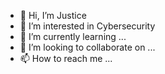 - 👋 Hi, I’m Justice
- 👀 I’m interested in Cybersecurity
- 🌱 I’m currently learning ...
- 💞️ I’m looking to collaborate on ...
- 📫 How to reach me ...

<!---
mrjaygh/mrjaygh is a ✨ special ✨ repository because its `README.md` (this file) appears on your GitHub profile.
You can click the Preview link to take a look at your changes.
--->
